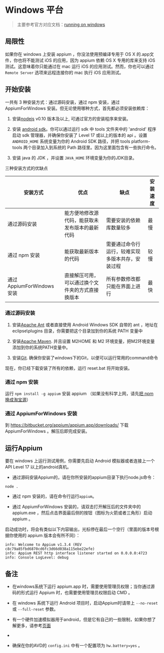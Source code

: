 # Windows 平台

> 主要参考官方对应文档：[running on windows](https://github.com/appium/appium/blob/master/docs/en/appium-setup/running-on-windows.md)

## 局限性

如果你在 windows 上安装 appium ，你没法使用预编译专用于 OS X 的.app文件，你也将不能测试 iOS 的应用，因为 appium 依赖 OS X 专用的库来支持 iOS 测试。这意味着你只能通过在 mac 运行 iOS 的应用测试。然而，你也可以通过 `Remote Server` 选项来远程连接你的 mac 执行 iOS 应用测试。

## 开始安装

一共有 3 种安装方式：通过源码安装，通过 npm 安装，通过 AppiumForWindows 安装。但无论使用哪种方式，首先都必须安装依赖库：

1. 安装[nodejs](http://nodejs.org/download/) v0.10 版本及以上, 可通过官方的安装程序来安装。

2. 安装 [android sdk](http://developer.android.com/sdk/index.html)。你可以通过运行 sdk 中 tools 文件夹中的 'android' 程序启动 sdk 管理器，并确保你安装了 Level 17 或以上的版本的 api 。设置 `ANDROID_HOME` 系统变量为你的 Android SDK 路径，并把 tools platform-tools 两个目录加入到系统的 Path 路径里。因为这里面包含有一些执行命令。

3. 安装 java 的 JDK ，并设置 `JAVA_HOME` 环境变量为你的JDK目录。

三种安装方式的优缺点

|安装方式|优点|缺点|安装速度|
|--------|----|----|--------|
|通过源码安装|能方便地修改源代码，能获取未发布版本的最新代码|需要安装的依赖库数量较多|最慢|
|通过 npm 安装|能获取最新版本的代码|需要通过命令行运行，较难实现多版本共存，安装过程|较慢|
|通过 AppiumForWindows 安装|直接解压可用，可以通过换个文件夹的方式直接换版本|所有参数修改都只能在界面上进行|最快|

### 通过源码安装

1. 安装[Apache Ant](http://ant.apache.org/bindownload.cgi)
或者直接使用 Android Windows SDK 自带的 ant ，地址在 eclipse\plugins 目录，你需要把这个目录加到你的系统 PATH 变量中

2. 安装[Apache Maven](http://maven.apache.org/download.cgi). 并且设置 M2HOME 和 M2 环境变量，把M2环境变量添加到你的系统PATH变量中。

3. 安装[Git](http://git-scm.com/download/win). 确保你安装了windows下的Git，以便可以运行常用的command命令

现在，你已经下载安装了所有的依赖，运行
    reset.bat
将开始安装。
    
### 通过 npm 安装

运行 `npm install -g appium` 安装 appium （如果没有科学上网，请先[把 npm 换成淘宝源](https://npm.taobao.org)）

### 通过 AppiumForWindows 安装

到 <https://bitbucket.org/appium/appium.app/downloads/> 下载 AppiumForWindows 。解压后即完成安装。


## 运行Appium

要在 windows 上运行测试用例，你需要先启动 Android 模拟器或者连接上一个 API Level 17 以上的android真机。

* 通过源码安装Appium的，请在你所安装的appium目录下执行node.js命令：
```center
node .
```
* 通过 npm 安装的，请在命令行运行`appium`。

* 通过 AppiumForWindows 安装的，请双击打开解压后的文件夹中的 appium.exe ，然后点击界面最后侧的按钮（图标为火箭或者三角形）启动 appium 。

启动成功时，将会有类似以下内容输出，光标停在最后一个空行（里面的版本号根据你使用的 appium 版本会有所不同）：
```
info: Welcome to Appium v1.3.4 (REV c8c79a85fbd6870cd6fc3d66d038a115ebe22efe)
info: Appium REST http interface listener started on 0.0.0.0:4723
info: Console LogLevel: debug

```

## 备注

* 在windows系统下运行 appium.app 时，需要使用管理员权限；当你通过源码的形式运行 Appium 时，也需要使用管理员权限启动 CMD 。
* 在 windows 系统下运行 Android 项目时，启动Appium时请带上 `--no-reset` 或 `--full-reset` 参数。

* 有一个硬件加速模拟器用于android，但是它有自己的一些限制，如果你想了解更多，请参考[页面](android-hax-emulator.cn.md)
* 
* 确保在你的AVD的 `config.ini` 中有一个配置项为 `hw.battery=yes` 。
